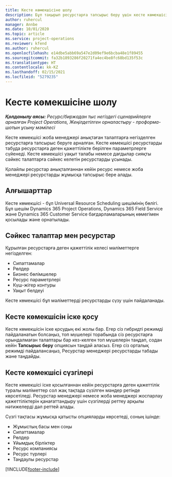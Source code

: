 ```yaml
---
title: Кесте көмекшісіне шолу
description: Бұл тақырып ресурстарға тапсырыс беру үшін кесте көмекшісімен жұмыс істеу туралы ақпарат береді.
author: ruhercul
manager: Annbe
ms.date: 10/01/2020
ms.topic: article
ms.service: project-operations
ms.reviewer: kfend
ms.author: ruhercul
ms.openlocfilehash: e14dbe5abb69a547e2d09ef9e6bcba48e1f89455
ms.sourcegitcommit: fa32b1893286f20271fa4ec4be8fc68bd135f53c
ms.translationtype: HT
ms.contentlocale: kk-KZ
ms.lasthandoff: 02/15/2021
ms.locfileid: "5279235"
---
```

# <a name="schedule-assistant-overview"></a>Кесте көмекшісіне шолу

_**Қолданылу аясы:** Ресурс/биржадан тыс негіздегі сценарийлерге арналған Project Operations, Жеңілдетілген орналастыру - проформа-шотын ұсыну мәмілесі_

Кесте көмекшісі жоба менеджері анықтаған талаптарға негізделген ресурстарға тапсырыс беруге арналған. Кесте көмекшісі ресурстарды табуда ресурстарға деген қажеттілікте берілген параметрлерге сүйенеді. Кесте көмекшісі уақыт талабы немесе дағдылар сияқты сәйкес талаптарға сәйкес келетін ресурстарды ұсынады.

Қолайлы ресурстар анықталғаннан кейін ресурс немесе жоба менеджері ресурстарды жұмысқа тапсырыс бере алады.

## <a name="prerequisites"></a>Алғышарттар

Кесте көмекшісі - бұл Universal Resource Scheduling шешімінің бөлігі. Бұл шешім Dynamics 365 Project Operations, Dynamics 365 Field Service және Dynamics 365 Customer Service бағдарламаларының көмегімен қосылады және орнатылады.

## <a name="matching-requirements-and-resources"></a>Сәйкес талаптар мен ресурстар

Құрылған ресурстарға деген қажеттілік келесі мәліметтерге негізделген:

-   Сипаттамалар
-   Рөлдер
-   Бизнес бөлімшелер
-   Ресурс параметрлері
-   Күш-жігер контуры
-   Уақыт белдеуі

Кесте көмекшісі бұл мәліметтерді ресурстарды сүзу үшін пайдаланады.

## <a name="launch-the-schedule-assistant"></a>Кесте көмекшісін іске қосу

Кесте көмекшісін іске қосудың екі жолы бар. Егер сіз гибридті режимді пайдаланатын болсаңыз, топ мүшелері торабында сіз ресурстарға орындалмаған талаптары бар кез-келген топ мүшелерін таңдап, содан кейін **Тапсырыс беру** опциясын таңдай аласыз. Егер сіз орталық режимді пайдалансаңыз, Ресурстар менеджері ресурстарды табады және таңдайды.

## <a name="schedule-assistant-filters"></a>Кесте көмекшісі сүзгілері

Кесте көмекшісі іске қосылғаннан кейін ресурстарға деген қажеттілік туралы мәліметтер сол жақ тақтада сүзілген мәндер ретінде көрсетіледі. Ресурстар менеджері немесе жоба менеджері жоспарлау қажеттіліктерін қанағаттандыру үшін сүзгілерді реттеу арқылы нәтижелерді дәл реттей алады.

Сүзгі тақтасы жұмысқа қатысты опцияларды көрсетеді, соның ішінде:

-   Жұмыстың басы мен соңы
-   Сипаттамалар
-   Рөлдер
-   Ұйымдық бірліктер
-   Ресурс компаниясы
-   Ресурс түрлері
-   Таңдаулы ресурстар


[!INCLUDE[footer-include](../includes/footer-banner.md)]